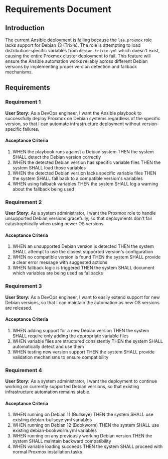# Requirements Document

## Introduction

The current Ansible deployment is failing because the `lae.proxmox` role lacks support for Debian 13 (Trixie). The role is attempting to load distribution-specific variables from `debian-trixie.yml` which doesn't exist, causing the entire Proxmox cluster deployment to fail. This feature will ensure the Ansible automation works reliably across different Debian versions by implementing proper version detection and fallback mechanisms.

## Requirements

### Requirement 1

**User Story:** As a DevOps engineer, I want the Ansible playbook to successfully deploy Proxmox on Debian systems regardless of the specific version, so that I can automate infrastructure deployment without version-specific failures.

#### Acceptance Criteria

1. WHEN the playbook runs against a Debian system THEN the system SHALL detect the Debian version correctly
2. WHEN the detected Debian version has specific variable files THEN the system SHALL load those variables
3. WHEN the detected Debian version lacks specific variable files THEN the system SHALL fall back to a compatible version's variables
4. WHEN using fallback variables THEN the system SHALL log a warning about the fallback being used

### Requirement 2

**User Story:** As a system administrator, I want the Proxmox role to handle unsupported Debian versions gracefully, so that deployments don't fail catastrophically when using newer OS versions.

#### Acceptance Criteria

1. WHEN an unsupported Debian version is detected THEN the system SHALL attempt to use the closest supported version's configuration
2. WHEN no compatible version is found THEN the system SHALL provide a clear error message with suggested actions
3. WHEN fallback logic is triggered THEN the system SHALL document which variables are being used as fallbacks

### Requirement 3

**User Story:** As a DevOps engineer, I want to easily extend support for new Debian versions, so that I can maintain the automation as new OS versions are released.

#### Acceptance Criteria

1. WHEN adding support for a new Debian version THEN the system SHALL require only adding the appropriate variable files
2. WHEN variable files are structured consistently THEN the system SHALL automatically detect and use them
3. WHEN testing new version support THEN the system SHALL provide validation mechanisms to ensure compatibility

### Requirement 4

**User Story:** As a system administrator, I want the deployment to continue working on currently supported Debian versions, so that existing infrastructure automation remains stable.

#### Acceptance Criteria

1. WHEN running on Debian 11 (Bullseye) THEN the system SHALL use existing debian-bullseye.yml variables
2. WHEN running on Debian 12 (Bookworm) THEN the system SHALL use existing debian-bookworm.yml variables  
3. WHEN running on any previously working Debian version THEN the system SHALL maintain backward compatibility
4. WHEN variable loading succeeds THEN the system SHALL proceed with normal Proxmox installation tasks